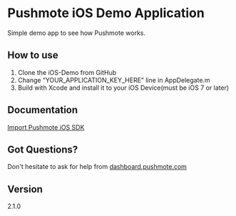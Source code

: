 Pushmote iOS Demo Application
============

Simple demo app to see how Pushmote works.


How to use
----
1. Clone the iOS-Demo from GitHub
2. Change “YOUR_APPLICATION_KEY_HERE” line in AppDelegate.m
2. Build with Xcode and install it to your iOS Device(must be iOS 7 or later)

Documentation
----
<a href="docs.pushmote.com/docs/import-pushmote-ios-sdk">Import Pushmote iOS SDK </a>


Got Questions?
----
Don't hesitate to ask for help from <a href="https://dashboard.pushmote.com/community">dashboard.pushmote.com</a>


Version
----
2.1.0
